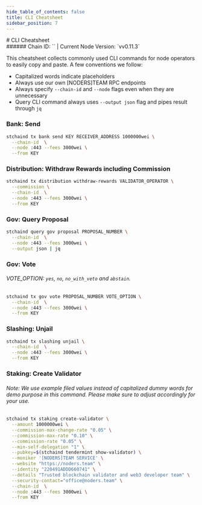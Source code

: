 ```yaml
---
hide_table_of_contents: false
title: CLI Cheatsheet
sidebar_position: 7
---
```


<div class="h1-with-icon icon-stratos">
# CLI Cheatsheet
</div>
###### Chain ID: `` | Current Node Version: `vv0.11.3`

This cheatsheet collects commonly used CLI commands for node operators to easily copy and paste. A few conventions we follow:

- Capitalized words indicate placeholders
- Always use our own [NODERS]TEAM RPC endpoints
- Always specify `--chain-id` and `--node` flags even when they are unnecessary
- Query CLI command always uses `--output json` flag and pipes result through `jq`

### Bank: Send
```bash
stchaind tx bank send KEY RECEIVER_ADDRESS 1000000wei \
  --chain-id  \
  --node :443 --fees 3000wei \
  --from KEY
```

### Distribution: Withdraw Rewards including Commission
```bash
stchaind tx distribution withdraw-rewards VALIDATOR_OPERATOR \
  --commission \
  --chain-id  \
  --node :443 --fees 3000wei \
  --from KEY
```

### Gov: Query Proposal
```bash
stchaind query gov proposal PROPOSAL_NUMBER \
  --chain-id  \
  --node :443 --fees 3000wei \
  --output json | jq
```

### Gov: Vote
###### VOTE_OPTION: `yes`, `no`, `no_with_veto` and `abstain`.
```bash
stchaind tx gov vote PROPOSAL_NUMBER VOTE_OPTION \
  --chain-id  \
  --node :443 --fees 3000wei \
  --from KEY
```

### Slashing: Unjail
```bash
stchaind tx slashing unjail \
  --chain-id  \
  --node :443 --fees 3000wei \
  --from KEY
```

### Staking: Create Validator
###### Note: We use example filed values instead of capitalized dummy words for demo purpose in this command. Please make sure to adjust accordingly for your use.
```bash
stchaind tx staking create-validator \
  --amount 1000000wei \
  --commission-max-change-rate "0.05" \
  --commission-max-rate "0.10" \
  --commission-rate "0.05" \
  --min-self-delegation "1" \
  --pubkey=$(stchaind tendermint show-validator) \
  --moniker '[NODERS]TEAM SERVICE' \
  --website "https://noders.team" \
  --identity "220491ADDD660741" \
  --details "Trusted blockchain validator and web3 developer team" \
  --security-contact="office@noders.team" \
  --chain-id  \
  --node :443 --fees 3000wei \
  --from KEY
```

